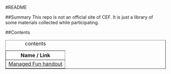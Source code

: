 #README

##Summary
This repo is not an official site of CEF. It is just a library of some materials collected while participating.

##Contents
<table border=1><caption>contents</caption>
<tr><th>Name / Link</th></tr>
<tr><td><a href="https://raw.githubusercontent.com/sword-2/CEF/main/admin/handout-managed%20fun/managed%20fun.html">Managed Fun handout</a></td></tr>
</table>
